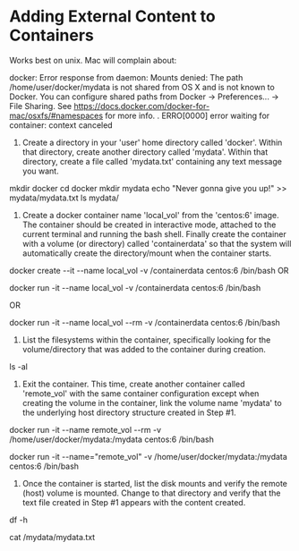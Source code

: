# Adding External Content to Containers

Works best on unix.  Mac will complain about:

docker: Error response from daemon: Mounts denied: 
The path /home/user/docker/mydata
is not shared from OS X and is not known to Docker.
You can configure shared paths from Docker -> Preferences... -> File Sharing.
See https://docs.docker.com/docker-for-mac/osxfs/#namespaces for more info.
.
ERRO[0000] error waiting for container: context canceled 


1. Create a directory in your 'user' home directory called 'docker'. Within that directory, create another directory called 'mydata'. Within that directory, create a file called 'mydata.txt' containing any text message you want.

mkdir docker
cd docker
mkdir mydata
echo "Never gonna give you up\!" >> mydata/mydata.txt
ls mydata/

1. Create a docker container name 'local_vol' from the 'centos:6' image. The container should be created in interactive mode, attached to the current terminal and running the bash shell. Finally create the container with a volume (or directory) called 'containerdata' so that the system will automatically create the directory/mount when the container starts.

docker create --it --name local_vol -v /containerdata centos:6 /bin/bash
OR

docker run -it --name local_vol -v /containerdata centos:6 /bin/bash

OR

docker run -it --name local_vol --rm  -v /containerdata centos:6 /bin/bash

1. List the filesystems within the container, specifically looking for the volume/directory that was added to the container during creation.

ls -al

1. Exit the container. This time, create another container called 'remote_vol' with the same container configuration except when creating the volume in the container, link the volume name 'mydata' to the underlying host directory structure created in Step #1.

docker run -it --name remote_vol --rm  -v /home/user/docker/mydata:/mydata centos:6 /bin/bash

docker run -it --name="remote_vol" -v /home/user/docker/mydata:/mydata centos:6 /bin/bash

1. Once the container is started, list the disk mounts and verify the remote (host) volume is mounted. Change to that directory and verify that the text file created in Step #1 appears with the content created.

df -h

cat /mydata/mydata.txt 